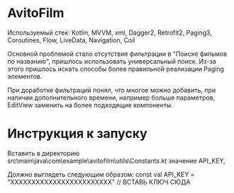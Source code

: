 # AvitoFilm
Используемый стек: Kotlin, MVVM, xml, Dagger2, Retrofit2, Paging3, Coroutines, Flow, LiveData, Navigation, Coil

Основной проблемой стало отсутствие фильтрации в "Поиске фильмов по названию", пришлось использовать универсальный поиск. 
Из-за этого пришлось искать способы более правильной реализации Paging элементов. 

При доработке фильтраций понял, что многое можно добавить, при наличии дополнительного времени, например больше параметров, EditView заменить на более подходящие компоненты.

# Инструкция к запуску
Вставить в директорию src\main\java\com\example\avitofilm\utils\Constants.kt значение API_KEY,

Должно выглядеть следующим образом: const val API_KEY = "XXXXXXXXXXXXXXXXXXXXXXXX" // ВСТАВЬ КЛЮЧ СЮДА
